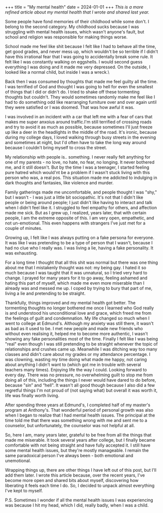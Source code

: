 +++
title = "My mental health"
date = 2024-01-01
+++
*This is a more refined article about my mental health that I wrote and shared last year.*

<!-- more -->

Some people have fond memories of their childhood while some don't. I belong to the second category. My childhood sucks because I was struggling with mental health issues, which wasn't anyone's fault, but school and religion was responsible for making things worse. 

School made me feel like shit because I felt like I had to behave all the time, get good grades, and never mess up, which wouldn't be so terrible if I didn't have this irrational fear that I was going to accidentally break some rule. It felt like I was constantly walking on eggshells. I would second guess everything I was doing and it made me very depressed. On the outside, I looked like a normal child, but inside I was a wreck.\

Back then I was consumed by thoughts that made me feel guilty all the time. I was terrified of God and thought I was going to hell for even the smallest of things that I did or didn't do. I tried to shake off these tormenting thoughts but couldn't. They would sometimes randomly make me feel like I had to do something odd like rearranging furniture over and over again until they were satisfied or I was doomed. That was how awful it was.

I was involved in an incident with a car that left me with a fear of cars that makes me super anxoius around traffic.I'm still terrified of crossing roads and try to avoid it as much as possible, because sometimes I'll just freeze up like a deer in the headlights in the middle of the road. It's ironic, because during my college days, I loved walking through busy streets in the evening and sometimes at night, but I'd often have to take the long way around because I couldn't bring myself to cross the street.

My relationship with people is.. something. I never really felt anything for one of my parents - no love, no hate, no fear, no longing. It never bothered me, and it still doesn't. But by the time I was a teenager, I started feeling pure hatred which would'nt be a problem if I wasn't stuck living with this person who was, a real pos. This situation made me addicted to indulging in dark thoughts and fantasies, like violence and murder.

Family gatherings made me uncomfortable, and people thought I was "shy," but I wasn't - I was just a little bit sociopathic. It's not that I didn't like people or being around people; I just didn't like having to interact and talk when I didn't feel like it. I struggled to feel empathy for others, and affection made me sick. But as I grew up, I realized, years later, that with certain people, I am the extreme opposite of this. I am very open, empathetic, and not un-emotional. This even happens with strangers I've just met for a couple of minutes.

Growing up, I felt like I was always putting on a fake persona for everyone. It was like I was pretending to be a type of person that I wasn't, because I had no clue who I really was. I was living a lie, having a fake personality. It was exhausting. 

For a long time I thought that all this shit was normal but there was one thing about me that I mistakenly thought was not: my being gay.
I hated it so much because I was taught that it was unnatural, so I tried very hard to change. I prayed for many years for it to go away, feeling ashamed and hating this part of myself, which made me even more miserable than I already was and messed me up. I coped by trying to bury that part of me, living a lie and pretending to be straight.

Thankfully, things improved and my mental health got better. The tormenting thoughts no longer bothered me once I learned who God really is and understood his unconditional love and grace, which freed me from the feelings of guilt and condemnation.
My life changed so much when I went to college at Edmund's. Although my anxiety was still there, it wasn't as bad as it used to be. I met new people and made new friends who without even realising it, helped me to become more authentic, I wasn't showing any fake personalities most of the time. Finally I felt like I was being "real" even though I was still pretending to be straight whenever the topic of relationships and crushes came up. Meanwhile I was ditching way too many classes and didn't care about my grades or my attendance percentage. I was clowning, wasting my time doing what made me happy, not caring about anything I didn't want to (which got me in trouble with several teachers many times). Enjoying life the way I could. Looking forward to every day. There was no pressure, no overwhelming guilt to stop me from doing all of this, including the things I never would have dared to do before, because "sin” and “hell". It wasn't all good though because I also did a few regretful things I'm not proud of (not saying what) but overall it was worth it, life was finally worth living.

After spending three years at Edmund's, I completed half of my master's program at Anthony's. That wonderful period of personal growth was also when I began to realize that I had mental health issues. The principal at the time told me that there was something wrong with me and sent me to a counselor, but unfortunately, the counselor was not helpful at all.

So, here I am, many years later, grateful to be free from all the things that made me miserable. It took several years after college, but I finally became comfortable with not being straight and have fully accepted it. I still have some mental health issues, but they're mostly manageable. I remain the same paradoxical person I've always been - both emotional and unemotional.

Wrapping things up, there are other things I have left out of this post, but I'll add them later. I wrote this article because, over the recent years, I've become more open and shared bits about myself, discovering how liberating it feels each time I do. So, I decided to unpack almost everything I've kept to myself. 

P.S. Sometimes I wonder if all the mental health issues I was experiencing was because I hit my head, which I did, really badly, when I was a child.